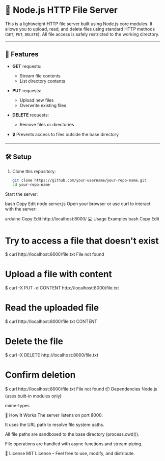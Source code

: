 # 📁 Node.js HTTP File Server

This is a lightweight HTTP file server built using Node.js core modules. It allows you to upload, read, and delete files using standard HTTP methods (`GET`, `PUT`, `DELETE`). All file access is safely restricted to the working directory.

---

## 🚀 Features

- **GET** requests:
  - Stream file contents
  - List directory contents

- **PUT** requests:
  - Upload new files
  - Overwrite existing files

- **DELETE** requests:
  - Remove files or directories

- 🔒 Prevents access to files outside the base directory

---

## 🛠️ Setup

1. Clone this repository:
   ```bash
   git clone https://github.com/your-username/your-repo-name.git
   cd your-repo-name
Start the server:

bash
Copy
Edit
node server.js
Open your browser or use curl to interact with the server:

arduino
Copy
Edit
http://localhost:8000/
💻 Usage Examples
bash
Copy
Edit
# Try to access a file that doesn't exist
$ curl http://localhost:8000/file.txt
File not found

# Upload a file with content
$ curl -X PUT -d CONTENT http://localhost:8000/file.txt

# Read the uploaded file
$ curl http://localhost:8000/file.txt
CONTENT

# Delete the file
$ curl -X DELETE http://localhost:8000/file.txt

# Confirm deletion
$ curl http://localhost:8000/file.txt
File not found
📦 Dependencies
Node.js (uses built-in modules only)

mime-types

🧠 How It Works
The server listens on port 8000.

It uses the URL path to resolve file system paths.

All file paths are sandboxed to the base directory (process.cwd()).

File operations are handled with async functions and stream piping.

📄 License
MIT License – Feel free to use, modify, and distribute.
